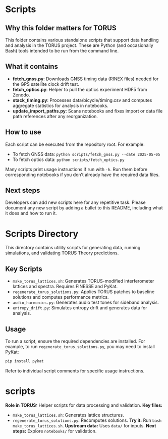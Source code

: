 # Scripts

## Why this folder matters for TORUS
This folder contains various standalone scripts that support data handling and analysis in the TORUS project. These are Python (and occasionally Bash) tools intended to be run from the command line.

## What it contains
- **fetch_gnss.py**: Downloads GNSS timing data (RINEX files) needed for the GPS satellite clock drift test.
- **fetch_optics.py**: Helper to pull the optics experiment HDF5 from Zenodo.
- **stack_timing.py**: Processes data/bicycle/timing.csv and computes aggregate statistics for analysis in notebooks.
- **update_import_paths.py**: Scans notebooks and fixes import or data file path references after any reorganization.

## How to use
Each script can be executed from the repository root. For example:
- To fetch GNSS data: `python scripts/fetch_gnss.py --date 2025-05-05`
- To fetch optics data: `python scripts/fetch_optics.py`

Many scripts print usage instructions if run with `-h`. Run them before corresponding notebooks if you don’t already have the required data files.

## Next steps
Developers can add new scripts here for any repetitive task. Please document any new script by adding a bullet to this README, including what it does and how to run it.

# Scripts Directory

This directory contains utility scripts for generating data, running simulations, and validating TORUS Theory predictions.

## Key Scripts
- `make_torus_lattices.sh`: Generates TORUS-modified interferometer lattices and spectra. Requires FINESSE and PyKat.
- `regenerate_torus_solutions.py`: Applies TORUS patches to baseline solutions and computes performance metrics.
- `audio_harmonics.py`: Generates audio test tones for sideband analysis.
- `entropy_drift.py`: Simulates entropy drift and generates data for analysis.

## Usage
To run a script, ensure the required dependencies are installed. For example, to run `regenerate_torus_solutions.py`, you may need to install PyKat:

```bash
pip install pykat
```

Refer to individual script comments for specific usage instructions.

# scripts
**Role in TORUS:** Helper scripts for data processing and validation.
**Key files:**
- `make_torus_lattices.sh`: Generates lattice structures.
- `regenerate_torus_solutions.py`: Recomputes solutions.
**Try it:** Run `bash make_torus_lattices.sh`.
**Upstream data:** Uses `data/` for inputs.
**Next steps:** Explore `notebooks/` for validation.
